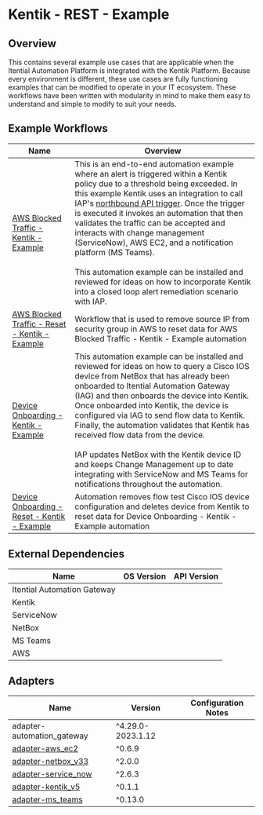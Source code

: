 # Kentik - REST - Example

## Overview

This contains several example use cases that are applicable when the Itential Automation Platform is integrated with the Kentik Platform. Because every environment is different, these use cases are fully functioning examples that can be modified to operate in your IT ecosystem. These workflows have been written with modularity in mind to make them easy to understand and simple to modify to suit your needs.


## Example Workflows


<table>
  <thead>
    <tr>
      <th>Name</th>
      <th>Overview</th>
    </tr>
  </thead>
  <tbody>
    <tr>
      <td><a href='https://gitlab.com/itentialopensource/pre-built-automations/kentik-rest-example/-/blob/release/2023.1/documentation/AWS Blocked Traffic - Kentik - Example.md' target='_blank'>AWS Blocked Traffic - Kentik - Example</a></td>
      <td>This is an end-to-end automation example where an alert is triggered within a Kentik policy due to a threshold being exceeded. In this example Kentik uses an integration to call IAP's <a href='https://docs.itential.com/docs/triggers-2023-1#api-endpoint-triggers' target='_blank'>northbound API trigger</a>. Once the trigger is executed it invokes an automation that then validates the traffic can be accepted and interacts with change management (ServiceNow), AWS EC2, and a notification platform (MS Teams).</br></br>This automation example can be installed and reviewed for ideas on how to incorporate Kentik into a closed loop alert remediation scenario with IAP.</td>
    </tr>    <tr>
      <td><a href='https://gitlab.com/itentialopensource/pre-built-automations/kentik-rest-example/-/blob/release/2023.1/documentation/AWS Blocked Traffic - Reset - Kentik - Example.md' target='_blank'>AWS Blocked Traffic - Reset - Kentik - Example</a></td>
      <td>Workflow that is used to remove source IP from security group in AWS to reset data for AWS Blocked Traffic - Kentik - Example automation</td>
    </tr>    <tr>
      <td><a href='https://gitlab.com/itentialopensource/pre-built-automations/kentik-rest-example/-/blob/release/2023.1/documentation/Device Onboarding - Kentik - Example.md' target='_blank'>Device Onboarding - Kentik - Example</a></td>
      <td>This automation example can be installed and reviewed for ideas on how to query a Cisco IOS device from NetBox that has already been onboarded to Itential Automation Gateway (IAG) and then onboards the device into Kentik. Once onboarded into Kentik, the device is configured via IAG to send flow data to Kentik. Finally, the automation validates that Kentik has received flow data from the device.</br></br>IAP updates NetBox with the Kentik device ID and keeps Change Management up to date integrating with ServiceNow and MS Teams for notifications throughout the automation.</td>
    </tr>    <tr>
      <td><a href='https://gitlab.com/itentialopensource/pre-built-automations/kentik-rest-example/-/blob/release/2023.1/documentation/Device Onboarding - Reset - Kentik - Example.md' target='_blank'>Device Onboarding - Reset - Kentik - Example</a></td>
      <td>Automation removes flow test Cisco IOS device configuration and deletes device from Kentik to reset data for Device Onboarding - Kentik - Example automation</td>
    </tr>
  </tbody>
</table>


## External Dependencies

<table>
  <thead>
    <tr>
      <th>Name</th>
      <th>OS Version</th>
      <th>API Version</th>
    </tr>
  </thead>
  <tbody>
    <tr>
      <td>Itential Automation Gateway</td>
      <td></td>
      <td></td>
    </tr>    <tr>
      <td>Kentik</td>
      <td></td>
      <td></td>
    </tr>    <tr>
      <td>ServiceNow</td>
      <td></td>
      <td></td>
    </tr>    <tr>
      <td>NetBox</td>
      <td></td>
      <td></td>
    </tr>    <tr>
      <td>MS Teams</td>
      <td></td>
      <td></td>
    </tr>    <tr>
      <td>AWS</td>
      <td></td>
      <td></td>
    </tr>
  </tbody>
</table>

## Adapters

<table>
  <thead>
    <tr>
      <th>Name</th>
      <th>Version</th>
      <th>Configuration Notes</th>
    </tr>
  </thead>
  <tbody>
    <tr>
      <td>adapter-automation_gateway</td>
      <td>^4.29.0-2023.1.12</td>
      <td></td>
    </tr>    <tr>
      <td><a href="https://gitlab.com/itentialopensource/adapters/cloud/adapter-aws_ec2">adapter-aws_ec2</a></td>
      <td>^0.6.9</td>
      <td></td>
    </tr>    <tr>
      <td><a href="https://gitlab.com/itentialopensource/adapters/inventory/adapter-netbox_v33">adapter-netbox_v33</a></td>
      <td>^2.0.0</td>
      <td></td>
    </tr>    <tr>
      <td><a href="https://gitlab.com/itentialopensource/adapters/itsm-testing/adapter-servicenow">adapter-service_now</a></td>
      <td>^2.6.3</td>
      <td></td>
    </tr>    <tr>
      <td><a href="https://gitlab.com/itentialopensource/adapters/observability/adapter-kentik_v5">adapter-kentik_v5</a></td>
      <td>^0.1.1</td>
      <td></td>
    </tr>    <tr>
      <td><a href="https://gitlab.com/itentialopensource/adapters/notification-messaging/adapter-msteams">adapter-ms_teams</a></td>
      <td>^0.13.0</td>
      <td></td>
    </tr>
  </tbody>
</table>